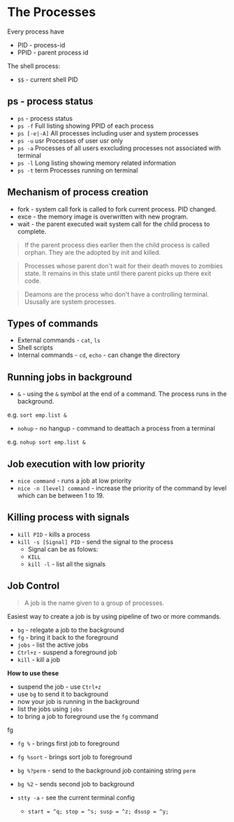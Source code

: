 # The Processes

Every process have 
* PID - process-id
* PPID - parent process id

The shell process:
* `$$` - current shell PID

## ps - process status

* `ps` - process status
* `ps -f` Full listing showing PPID of each process
* `ps [-e|-A]` All processes including user and system processes
* `ps -u` usr Processes of user usr only
* `ps -a` Processes of all users exxcluding processes not associated with terminal
* `ps -l` Long listing showing memory related information
* `ps -t` term Processes running on terminal


## Mechanism of process creation

* fork - system call fork is called to fork current process. PID changed.
* exce - the memory image is overwritten with new program. 
* wait - the parent executed wait system call for the child process to complete.

> If the parent process dies earlier then the child process is called orphan. They are the adopted by init and killed.

> Processes whose parent don't wait for their death moves to zombies state. It remains in this state until there parent picks up there exit code.

> Deamons are the process who don't have a controlling terminal. Ususally are system processes.

## Types of commands

* External commands - `cat`, `ls`
* Shell scripts
* Internal commands - `cd`, `echo` - can change the directory

## Running jobs in background

* `&` - using the `&` symbol at the end of a command. The process runs in the background.

e.g. `sort emp.list &`

* `nohup` - no hangup - command to deattach a process from a terminal
 
e.g. `nohup sort emp.list &`

## Job execution with low priority

* `nice command` - runs a job at low priority
* `nice -n [level] command` - increase the priority of the command by level which can be between  1 to 19.

## Killing process with signals

* `kill PID` - kills a process
* `kill -s [Signal] PID` - send the signal to the process
    * Signal can be as folows:
    * `KILL`
    * `kill -l` - list all the signals

## Job Control

> A job is the name given to a group of processes.

Easiest way to create a job is by using pipeline of two or more commands.

* `bg` - relegate a job to the background
* `fg` - bring it back to the foreground
* `jobs` - list the active jobs
* `Ctrl+z` - suspend a foreground job
* `kill` - kill a job

**How to use these**

* suspend the job - use `Ctrl+z`
* use `bg` to send it to background
* now your job is running in the background
* list the jobs using `jobs`
* to bring a job to foreground use the `fg` command

fg 

* `fg %` - brings first job to foreground
* `fg %sort` - brings sort job to foreground
* `bg %?perm` - send to the background job containing string `perm`
* `bg %2` - sends second job to background


* `stty -a` - see the current terminal config 
    * `start = ^q; stop = ^s; susp = ^z; dsusp = ^y;`